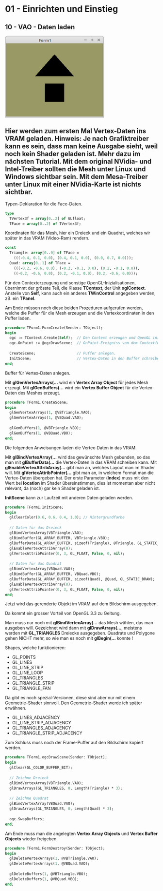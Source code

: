 # 01 - Einrichten und Einstieg
## 10 - VAO - Daten laden

![image.png](image.png)

Hier werden zum ersten Mal Vertex-Daten ins VRAM geladen.
<b>Hinweis:</b> Je nach Grafiktreiber kann es sein, dass man keine Ausgabe sieht, weil noch kein Shader geladen ist. Mehr dazu im nächsten Tutorial.
Mit dem original NVidia- und Intel-Treiber sollten die Mesh unter Linux und Windows sichtbar sein.
Mit dem Mesa-Treiber unter Linux mit einer NVidia-Karte ist nichts sichtbar.
---
Typen-Deklaration für die Face-Daten.

```pascal
type
  TVertex3f = array[0..2] of GLfloat;
  TFace = array[0..2] of TVertex3f;
```

Koordinaten für das Mesh, hier ein Dreieck und ein Quadrat, welches wir später in das VRAM (Video-Ram) rendern.

```pascal
const
  Triangle: array[0..0] of TFace =
    (((-0.4, 0.1, 0.0), (0.4, 0.1, 0.0), (0.0, 0.7, 0.0)));
  Quad: array[0..1] of TFace =
    (((-0.2, -0.6, 0.0), (-0.2, -0.1, 0.0), (0.2, -0.1, 0.0)),
    ((-0.2, -0.6, 0.0), (0.2, -0.1, 0.0), (0.2, -0.6, 0.0)));
```

Für den Contexterzeugung und sonstige OpenGL-Inizialisationen, übernimmt der grösste Teil, die Klasse <b>TContext</b>, der Unit <b>oglContext</b>.
Anstelle von <b>Self</b>, kann auch ein anderes <b>TWinControl</b> angegeben werden, zB. ein <b>TPanel</b>.

Am Ende müssen noch diese beiden Prozeduren aufgerufen werden, welche die Puffer für die Mesh erzeugen und die Vertexkoordinaten in den Puffer laden.

```pascal
procedure TForm1.FormCreate(Sender: TObject);
begin
  ogc := TContext.Create(Self);  // Den Context erzeugen und OpenGL inizialisieren.
  ogc.OnPaint := @ogcDrawScene;  // OnPaint-Ereigniss von dem Contextfenster.

  CreateScene;                   // Puffer anlegen.
  InitScene;                     // Vertex-Daten in den Buffer schreiben.
end;
```

Buffer für Vertex-Daten anlegen.

Mit <b>glGenVertexArrays(...</b> wird ein <b>Vertex Array Object</b> für jedes Mesh erzeugt.
Mit <b>glGenBuffers(...</b> wird ein <b>Vertex Buffer Object</b> für die Vertex-Daten des Meshes erzeugt.

```pascal
procedure TForm1.CreateScene;
begin
  glGenVertexArrays(1, @VBTriangle.VAO);
  glGenVertexArrays(1, @VBQuad.VAO);

  glGenBuffers(1, @VBTriangle.VBO);
  glGenBuffers(1, @VBQuad.VBO);
end;
```

Die folgenden Anweisungen laden die Vertex-Daten in das VRAM.

Mit <b>glBindVertexArray(...</b> wird das gewünschte Mesh gebunden, so das man mit <b>glBufferData(...</b> die Vertex-Daten in das VRAM schreiben kann.
Mit <b>glEnableVertexAttribArray(...</b> gibt man an, welches Layout man im Shader will.
Mit <b>glVertexAttribPointer(...</b> gibt man an, in welchem Format man die Vertex-Daten übergeben hat.
Der erste Parameter (<b>Index</b>) muss mit den Wert bei <b>location</b> im Shader übereinstimmen, dies ist momentan aber nicht relevant, da (noch) gar kein Shader geladen ist.

<b>InitScene</b> kann zur Laufzeit mit anderen Daten geladen werden.

```pascal
procedure TForm1.InitScene;
begin
  glClearColor(0.6, 0.6, 0.4, 1.0); // Hintergrundfarbe

  // Daten für das Dreieck
  glBindVertexArray(VBTriangle.VAO);
  glBindBuffer(GL_ARRAY_BUFFER, VBTriangle.VBO);
  glBufferData(GL_ARRAY_BUFFER, sizeof(Triangle), @Triangle, GL_STATIC_DRAW);
  glEnableVertexAttribArray(0);
  glVertexAttribPointer(0, 3, GL_FLOAT, False, 0, nil);

  // Daten für das Quadrat
  glBindVertexArray(VBQuad.VAO);
  glBindBuffer(GL_ARRAY_BUFFER, VBQuad.VBO);
  glBufferData(GL_ARRAY_BUFFER, sizeof(Quad), @Quad, GL_STATIC_DRAW);
  glEnableVertexAttribArray(0);
  glVertexAttribPointer(0, 3, GL_FLOAT, False, 0, nil);
end;
```

Jetzt wird das gerenderte Objekt im VRAM auf dem Bildschirm ausgegeben.

Da kommt ein grosser Vorteil von OpenGL 3.3 zu Geltung.

Man muss nur noch mit <b>glBindVertexArray(...</b> das Mesh wählen, das man ausgeben will.
Gezeichnet wird dann mit <b>glDrawArrays(...</b>, meistens werden mit <b>GL_TRIANGLES</b> Dreiecke ausgegeben.
Quadrate und Polygone gehen NICHT mehr, so wie man es noch mit <b>glBegin(...</b> konnte !

Shapes, welche funktionieren:

* GL_POINTS
* GL_LINES
* GL_LINE_STRIP
* GL_LINE_LOOP
* GL_TRIANGLES
* GL_TRIANGLE_STRIP
* GL_TRIANGLE_FAN

Da gibt es noch spezial-Versionen, diese sind aber nur mit einem Geometrie-Shader sinnvoll.
Den Geometrie-Shader werde ich später erwähnen.

* GL_LINES_ADJACENCY
* GL_LINE_STRIP_ADJACENCY
* GL_TRIANGLES_ADJACENCY
* GL_TRIANGLE_STRIP_ADJACENCY

Zum Schluss muss noch der Frame-Puffer auf den Bildschirm kopiert werden.

```pascal
procedure TForm1.ogcDrawScene(Sender: TObject);
begin
  glClear(GL_COLOR_BUFFER_BIT);

  // Zeichne Dreieck
  glBindVertexArray(VBTriangle.VAO);
  glDrawArrays(GL_TRIANGLES, 0, Length(Triangle) * 3);

  // Zeichne Quadrat
  glBindVertexArray(VBQuad.VAO);
  glDrawArrays(GL_TRIANGLES, 0, Length(Quad) * 3);

  ogc.SwapBuffers;
end;
```

Am Ende muss man die angelegten <b>Vertex Array Objects</b> und <b>Vertex Buffer Objects</b> wieder freigeben.

```pascal
procedure TForm1.FormDestroy(Sender: TObject);
begin
  glDeleteVertexArrays(1, @VBTriangle.VAO);
  glDeleteVertexArrays(1, @VBQuad.VAO);

  glDeleteBuffers(1, @VBTriangle.VBO);
  glDeleteBuffers(1, @VBQuad.VBO);
end;

```


